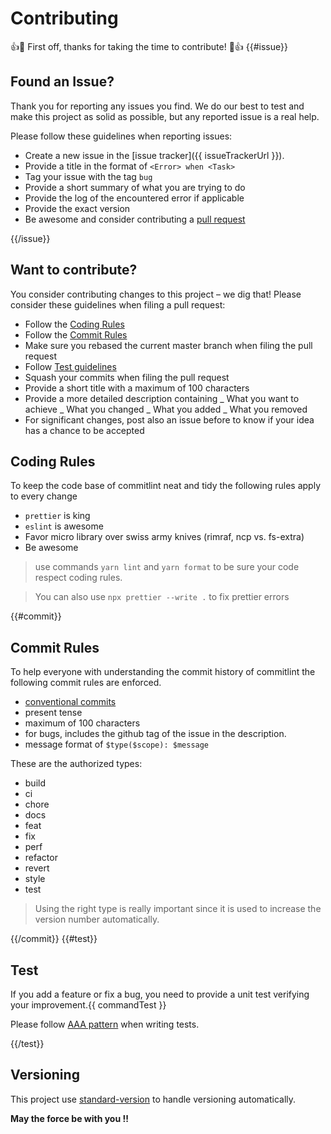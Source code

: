 # Contributing

:+1::tada: First off, thanks for taking the time to contribute! :tada::+1:
{{#issue}}

## Found an Issue?

Thank you for reporting any issues you find. We do our best to test and make this project as solid as possible, but any reported issue is a real help.

Please follow these guidelines when reporting issues:

- Create a new issue in the [issue tracker]({{ issueTrackerUrl }}).
- Provide a title in the format of `<Error> when <Task>`
- Tag your issue with the tag `bug`
- Provide a short summary of what you are trying to do
- Provide the log of the encountered error if applicable
- Provide the exact version
- Be awesome and consider contributing a [pull request](#want-to-contribute)

{{/issue}}

## Want to contribute?

You consider contributing changes to this project – we dig that!
Please consider these guidelines when filing a pull request:

- Follow the [Coding Rules](#coding-rules)
- Follow the [Commit Rules](#commit-rules)
- Make sure you rebased the current master branch when filing the pull request
- Follow [Test guidelines](#tests)
- Squash your commits when filing the pull request
- Provide a short title with a maximum of 100 characters
- Provide a more detailed description containing
  _ What you want to achieve
  _ What you changed
  _ What you added
  _ What you removed
- For significant changes, post also an issue before to know if your idea has a chance to be accepted

## Coding Rules

To keep the code base of commitlint neat and tidy the following rules apply to every change

- `prettier` is king
- `eslint` is awesome
- Favor micro library over swiss army knives (rimraf, ncp vs. fs-extra)
- Be awesome

> use commands `yarn lint` and `yarn format` to be sure your code
> respect coding rules.

> You can also use `npx prettier --write .` to fix prettier errors

{{#commit}}

## Commit Rules

To help everyone with understanding the commit history of commitlint the following commit rules are enforced.

- [conventional commits](https://www.conventionalcommits.org/en/v1.0.0-beta.3/)
- present tense
- maximum of 100 characters
- for bugs, includes the github tag of the issue in the description.
- message format of `$type($scope): $message`

These are the authorized types:

- build
- ci
- chore
- docs
- feat
- fix
- perf
- refactor
- revert
- style
- test

> Using the right type is really important since it is used to increase the version number automatically.

{{/commit}}
{{#test}}

## Test

If you add a feature or fix a bug, you need to provide a unit test verifying your
improvement.{{ commandTest }}

Please follow [AAA pattern](https://medium.com/@pjbgf/title-testing-code-ocd-and-the-aaa-pattern-df453975ab80)
when writing tests.

{{/test}}

## Versioning

This project use [standard-version](https://github.com/conventional-changelog/standard-version) to handle versioning
automatically.

**May the force be with you !!**
